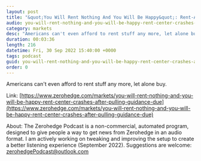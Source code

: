 ```yaml
---
layout: post
title: "&quot;You Will Rent Nothing And You Will Be Happy&quot;: Rent-A-Center Crashes After Pulling Guidance Due To Collapsing &quot;Economic Conditions&quot;"
audio: you-will-rent-nothing-and-you-will-be-happy-rent-center-crashes-after-pulling-guidance-due-0
category: markets
desc: "Americans can't even afford to rent stuff any more, let alone buy."
duration: 00:03:36
length: 216
datetime: Fri, 30 Sep 2022 15:40:00 +0000
tags: podcast
guid: you-will-rent-nothing-and-you-will-be-happy-rent-center-crashes-after-pulling-guidance-due-0
order: 0
---
```

Americans can't even afford to rent stuff any more, let alone buy.

Link: [https://www.zerohedge.com/markets/you-will-rent-nothing-and-you-will-be-happy-rent-center-crashes-after-pulling-guidance-due](https://www.zerohedge.com/markets/you-will-rent-nothing-and-you-will-be-happy-rent-center-crashes-after-pulling-guidance-due)

About: The Zerohedge Podcast is a non-commercial, automated program, designed to give people a way to get news from Zerohedge in an audio format.  I am actively working on tweaking and improving the setup to create a better listening experience (September 2022).  Suggestions are welcome: [zerohedgePodcast@outlook.com](mailto:zerohedgePodcast@outlook.com)